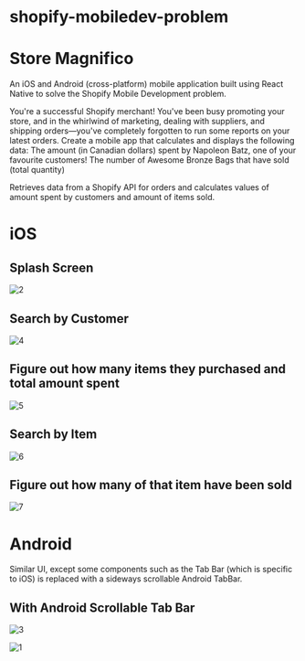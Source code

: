 # shopify-mobiledev-problem
# Store Magnifico
An iOS and Android (cross-platform) mobile application built using React Native to solve the Shopify Mobile Development problem.

You're a successful Shopify merchant! You've been busy promoting your store, and in the whirlwind of marketing, dealing with suppliers, and shipping orders—you've completely forgotten to run some reports on your latest orders. Create a mobile app that calculates and displays the following data:
The amount (in Canadian dollars) spent by Napoleon Batz, one of your favourite customers!
The number of Awesome Bronze Bags that have sold (total quantity)

Retrieves data from a Shopify API for orders and calculates values of amount spent by customers and amount of items sold.

# iOS

## Splash Screen
![2](https://user-images.githubusercontent.com/28017034/29505498-5d180014-860c-11e7-9a4a-abffcea37025.png)

## Search by Customer
![4](https://user-images.githubusercontent.com/28017034/29505550-a2cca7fe-860c-11e7-9d36-af8cb445c215.png)

## Figure out how many items they purchased and total amount spent
![5](https://user-images.githubusercontent.com/28017034/29505590-d0ffe69a-860c-11e7-8717-d2bbbb5c9152.png)

## Search by Item
![6](https://user-images.githubusercontent.com/28017034/29505615-f3fc0a34-860c-11e7-89a2-ce724fbe5128.png)

## Figure out how many of that item have been sold
![7](https://user-images.githubusercontent.com/28017034/29505628-08b1cf4a-860d-11e7-83b3-24983fd0c457.png)

# Android

Similar UI, except some components such as the Tab Bar (which is specific to iOS) is replaced with a sideways scrollable Android TabBar.

## With Android Scrollable Tab Bar
![3](https://user-images.githubusercontent.com/28017034/29505683-4b050b32-860d-11e7-8915-2d1038c805e6.jpg)

![1](https://user-images.githubusercontent.com/28017034/29505696-55c038ee-860d-11e7-9749-4b90beb6c455.jpg)

